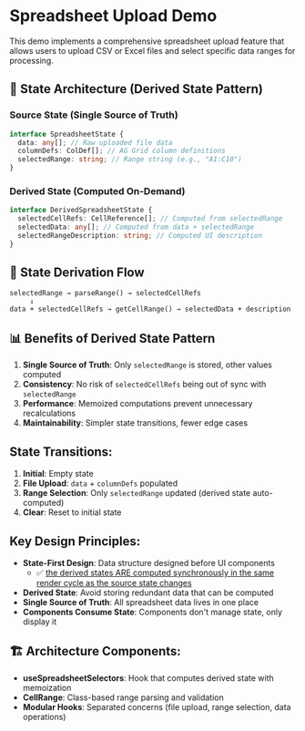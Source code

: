 # Spreadsheet Upload Demo

This demo implements a comprehensive spreadsheet upload feature that allows users to upload CSV or Excel files and select specific data ranges for processing.

## 🎯 State Architecture (Derived State Pattern)

### Source State (Single Source of Truth)

```typescript
interface SpreadsheetState {
  data: any[]; // Raw uploaded file data
  columnDefs: ColDef[]; // AG Grid column definitions
  selectedRange: string; // Range string (e.g., "A1:C10")
}
```

### Derived State (Computed On-Demand)

```typescript
interface DerivedSpreadsheetState {
  selectedCellRefs: CellReference[]; // Computed from selectedRange
  selectedData: any[]; // Computed from data + selectedRange
  selectedRangeDescription: string; // Computed UI description
}
```

## 🔄 State Derivation Flow

```
selectedRange → parseRange() → selectedCellRefs
     ↓
data + selectedCellRefs → getCellRange() → selectedData + description
```

## 📊 Benefits of Derived State Pattern

1. **Single Source of Truth**: Only `selectedRange` is stored, other values computed
2. **Consistency**: No risk of `selectedCellRefs` being out of sync with `selectedRange`
3. **Performance**: Memoized computations prevent unnecessary recalculations
4. **Maintainability**: Simpler state transitions, fewer edge cases

## State Transitions:

1. **Initial**: Empty state
2. **File Upload**: `data` + `columnDefs` populated
3. **Range Selection**: Only `selectedRange` updated (derived state auto-computed)
4. **Clear**: Reset to initial state

## Key Design Principles:

- **State-First Design**: Data structure designed before UI components
  -  :white_check_mark: [the derived states ARE computed synchronously in the same render cycle as the source state changes](./docs/derived-states.md)
- **Derived State**: Avoid storing redundant data that can be computed
- **Single Source of Truth**: All spreadsheet data lives in one place
- **Components Consume State**: Components don't manage state, only display it

## 🏗️ Architecture Components:

- **useSpreadsheetSelectors**: Hook that computes derived state with memoization
- **CellRange**: Class-based range parsing and validation
- **Modular Hooks**: Separated concerns (file upload, range selection, data operations)


